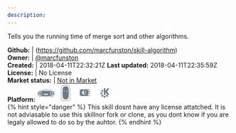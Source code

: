 ```yaml
---
description: 
---
```

Tells you the running time of merge sort and other algorithms.

**Github:** | (https://github.com/marcfunston/skill-algorithm)  
**Owner:** | [@marcfunston](https://github.com/marcfunston)  
**Created:** | 2018-04-11T22:32:21Z  **Last updated:** 2018-04-11T22:35:59Z  
**License:** | No License  
**Market status:** | [Not in Market](https://market.mycroft.ai/skill/)  
**Platform:**   ![](.gitbook/assets/mark-1-icon.png)  ![](.gitbook/assets/mark-2-icon.png)  ![](.gitbook/assets/picroft-icon.png)  ![](.gitbook/assets/kde.png)   
{% hint style="danger" %}
This skill dosnt have any license attatched. It is not adviasable to use this skillnor fork or clone, as you dont know if you are legaly allowed to do so by the auhtor.
{% endhint %}
